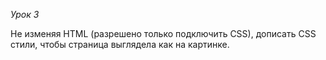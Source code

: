 *Урок 3*

Не изменяя HTML (разрешено только подключить CSS), дописать CSS стили, чтобы страница выглядела как на картинке.